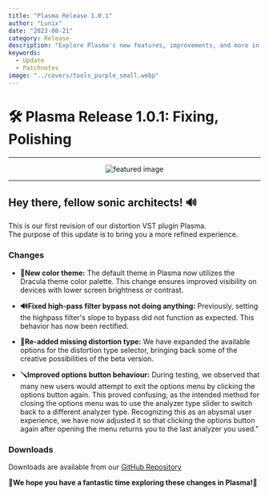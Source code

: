 ```yaml
---
title: "Plasma Release 1.0.1"
author: "Lunix"
date: "2023-08-21"
category: Release
description: "Explore Plasma's new features, improvements, and more in our recent release."
keywords:
  - Update
  - Patchnotes
image: "../covers/tools_purple_small.webp"
---
```


# **🛠️ Plasma Release 1.0.1: Fixing, Polishing**

---

<div align="center">
  <img src="../../../covers/tools_purple_big.webp" alt="featured image">
</div>

---

## Hey there, fellow sonic architects! 🔊

This is our first revision of our distortion VST plugin Plasma. \
The purpose of this update is to bring you a more refined experience.

### Changes

- **🎨New color theme:** The default theme in Plasma now utilizes the Dracula theme color palette. This change ensures improved visibility on devices with lower screen brightness or contrast.

- **🔊Fixed high-pass filter bypass not doing anything:** Previously, setting the highpass filter's slope to bypass did not function as expected. This behavior has now been rectified.

- **👻Re-added missing distortion type:** We have expanded the available options for the distortion type selector, bringing back some of the creative possibilities of the beta version.

- **🪛Improved options button behaviour:** During testing, we observed that many new users would attempt to exit the options menu by clicking the options button again. This proved confusing, as the intended method for closing the options menu was to use the analyzer type slider to switch back to a different analyzer type. Recognizing this as an abysmal user experience, we have now adjusted it so that clicking the options button again after opening the menu returns you to the last analyzer you used."

### Downloads

Downloads are available from our [GitHub Repository](https://github.com/Dimethoxy/Plasma/releases)

**🌟We hope you have a fantastic time exploring these changes in Plasma!🌟**
